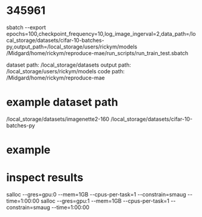
# 345961
sbatch --export epochs=100,checkpoint_frequency=10,log_image_ingerval=2,data_path=/local_storage/datasets/cifar-10-batches-py,output_path=/local_storage/users/rickym/models /Midgard/home/rickym/reproduce-mae/run_scripts/run_train_test.sbatch


dataset path: /local_storage/datasets
output path: /local_storage/users/rickym/models
code path: /Midgard/home/rickym/reproduce-mae

# example dataset path 
/local_storage/datasets/imagenette2-160
/local_storage/datasets/cifar-10-batches-py

# example 


# inspect results 
salloc --gres=gpu:0 --mem=1GB --cpus-per-task=1 --constrain=smaug --time=1:00:00
salloc --gres=gpu:1 --mem=1GB --cpus-per-task=1 --constrain=smaug --time=1:00:00
